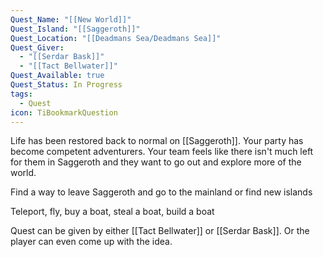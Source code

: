 ```yaml
---
Quest_Name: "[[New World]]"
Quest_Island: "[[Saggeroth]]"
Quest_Location: "[[Deadmans Sea/Deadmans Sea]]"
Quest_Giver:
  - "[[Serdar Bask]]"
  - "[[Tact Bellwater]]"
Quest_Available: true
Quest_Status: In Progress
tags:
  - Quest
icon: TiBookmarkQuestion
---
```

Life has been restored back to normal on [[Saggeroth]]. Your party has become competent adventurers. Your team feels like there isn't much left for them in Saggeroth and they want to go out and explore more of the world. 

Find a way to leave Saggeroth and go to the mainland or find new islands

Teleport, fly, buy a boat, steal a boat, build a boat

Quest can be given by either [[Tact Bellwater]] or [[Serdar Bask]]. Or the player can even come up with the idea.



